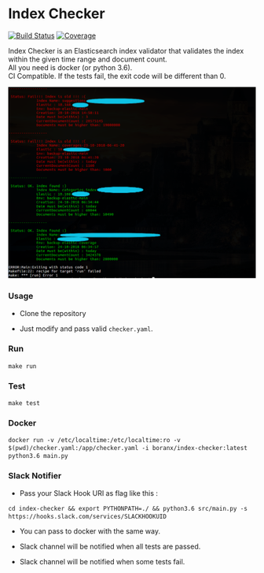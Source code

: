 # Index Checker

[![Build Status](https://api.travis-ci.org/boranx/index-checker.svg?branch=master)](https://travis-ci.org/boranx/index-checker)
[![Coverage](https://codecov.io/gh/boranx/index-checker/branch/master/graph/badge.svg)](https://codecov.io/gh/boranx/index-checker)

Index Checker is an Elasticsearch index validator that validates the index within the given time range and document count.  
All you need is docker (or python 3.6).  
CI Compatible. If the tests fail, the exit code will be different than 0.  

<img src="img/index_checker.png?raw=true" width="720px">

### Usage

- Clone the repository

- Just modify and pass valid ```checker.yaml```.

### Run

```shell
make run
```

### Test

```shell
make test
```

### Docker

```shell
docker run -v /etc/localtime:/etc/localtime:ro -v $(pwd)/checker.yaml:/app/checker.yaml -i boranx/index-checker:latest python3.6 main.py
```

### Slack Notifier

- Pass your Slack Hook URI as flag like this :

```shell
cd index-checker && export PYTHONPATH=./ && python3.6 src/main.py -s https://hooks.slack.com/services/SLACKHOOKUID
```

- You can pass to docker with the same way.

- Slack channel will be notified when all tests are passed.
- Slack channel will be notified when some tests fail.